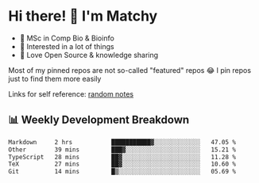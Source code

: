 # Hi there! 👋 I'm Matchy

- 🧬 MSc in Comp Bio & Bioinfo
- 🎈 Interested in a lot of things
- 💜 Love Open Source & knowledge sharing

Most of my pinned repos are not so-called "featured" repos 😂 I pin repos just to find them more easily

Links for self reference: [random notes](https://matchy233.github.io/random-notes)

## 📊 Weekly Development Breakdown

<!--START_SECTION:waka-->

```txt
Markdown     2 hrs           ███████████▓░░░░░░░░░░░░░   47.05 %
Other        39 mins         ███▓░░░░░░░░░░░░░░░░░░░░░   15.21 %
TypeScript   28 mins         ██▓░░░░░░░░░░░░░░░░░░░░░░   11.28 %
TeX          27 mins         ██▓░░░░░░░░░░░░░░░░░░░░░░   10.60 %
Git          14 mins         █▒░░░░░░░░░░░░░░░░░░░░░░░   05.69 %
```

<!--END_SECTION:waka-->
